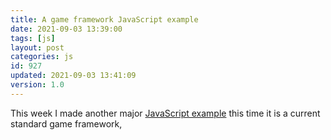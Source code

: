 ```yaml
---
title: A game framework JavaScript example
date: 2021-09-03 13:39:00
tags: [js]
layout: post
categories: js
id: 927
updated: 2021-09-03 13:41:09
version: 1.0
---
```


This week I made another major [JavaScript example](/2021/04/02/js-javascript-example/) this time it is a current standard game framework,

<!-- more -->
